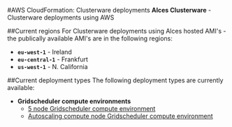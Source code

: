 #AWS CloudFormation: Clusterware deployments
**Alces Clusterware** - Clusterware deployments using AWS

##Current regions
For Clusterware deployments using Alces hosted AMI's - the publically available AMI's are in the following regions: 

* **`eu-west-1`** - Ireland
* **`eu-central-1`** - Frankfurt
* **`us-west-1`** - N. California

##Current deployment types
The following deployment types are currently available: 

* **Gridscheduler compute environments**
  * [5 node Gridscheduler compute environment](#)
  * [Autoscaling compute node Gridscheduler compute environment](#)
